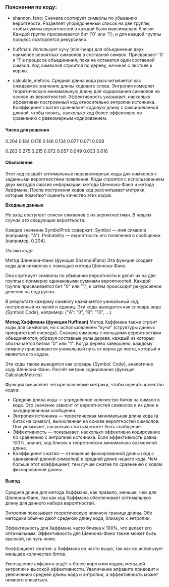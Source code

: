 
### Пояснения по коду:
- shannon_fano:
Сначала сортирует символы по убыванию вероятности.
Разделяет упорядоченный список на две группы, чтобы суммы вероятностей в каждой были максимально близки.
Каждой группе присваивается бит ('0' или '1'), и для каждой группы процесс повторяется рекурсивно.

- huffman:
Использует кучу (min-heap) для объединения двух наименее вероятных символов в составной символ.
Присваивает '0' и '1' в процессе объединения, пока не останется один составной символ.
Код символов строится по дереву, начиная с листьев к корню.

- calculate_metrics:
Средняя длина кода рассчитывается как ожидаемое значение длины кодового слова.
Энтропия измеряет теоретическую минимальную длину для кодирования символов на основе их вероятностей.
Эффективность указывает, насколько эффективен построенный код относительно энтропии источника.
Коэффициент сжатия сравнивает кодовую длину с фиксированной длиной, чтобы понять, насколько код более эффективен по сравнению с равномерным кодированием.

#### Числа для решения 

0.204 
0.184
0.176
0.146
0.134
0.077
0.071
0.008

0.283
0.275
0.215
0.072
0.057
0.049
0.033
0.016

#### Обьяснение 
Этот код создаёт оптимальные неравномерные коды для символов с заданными вероятностями появления. Коды строятся с использованием двух методов сжатия информации: метода Шеннона-Фано и метода Хаффмана. После построения кодов код рассчитывает метрики, которые помогают оценить качество этих кодов.

**Входные данные**

_На вход поступает список символов с их вероятностями. В нашем случае это следующие вероятности:_


Каждое значение SymbolProb содержит:
Symbol — имя символа (например, "A").
Probability — вероятность его появления в сообщении (например, 0.204).

*Логика кода*

Метод Шеннона-Фано (функция ShannonFano)
Эта функция создает коды для символов с помощью метода Шеннона-Фано.

Она сортирует символы по убыванию вероятности и делит их на две группы с примерно одинаковыми суммами вероятностей.
Каждой группе присваивается бит "0" или "1", и затем происходит рекурсивное деление на подгруппы.

В результате каждому символу назначается уникальный код, построенный из нулей и единиц. Эти коды выводятся как словарь вида {Symbol: Code}, например: {"A": "0", "B": "10", ...}.

**Метод Хаффмана (функция Huffman)**
Метод Хаффмана также строит коды для символов, но с использованием "кучи" (структуры данных приоритетной очереди).
Сначала символы с меньшими вероятностями объединяются, образуя составные узлы дерева, каждый из которых обозначается битом "0" или "1".
Когда дерево завершено, каждому символу присваивается уникальный путь от корня до листа, который и является его кодом.

Эти коды также выводятся как словарь {Symbol: Code}, аналогично коду Шеннона-Фано.
Расчёт метрик кодирования (функция CalculateMetrics)

Функция вычисляет четыре ключевые метрики, чтобы оценить качество кодов:
- Средняя длина кода — усреднённое количество битов на символ в коде. Это значение зависит от вероятностей символов и их длин в закодированном сообщении.
- Энтропия источника — теоретическая минимальная длина кода (в битах на символ), вычисленная на основе вероятностей символов. Она указывает, насколько сжатым может быть сообщение.
- Эффективность — показывает, насколько эффективно кодирование по сравнению с энтропией источника. Если эффективность равна 100%, значит, код близок к теоретически минимально возможной длине.
- Коэффициент сжатия — отношение фиксированной длины (код с одинаковой длиной символов) к средней длине нашего кода. Чем больше этот коэффициент, тем лучше сжатие по сравнению с кодом фиксированной длины.


#### Вывод
Средняя длина для метода Хаффмана, как правило, меньше, чем для Шеннона-Фано, так как код Хаффмана обеспечивает оптимальную длину для данного набора вероятностей.

Энтропия показывает теоретическую нижнюю границу длины. Обе методики обычно дают среднюю длину кода, близкую к энтропии.

Эффективность для Хаффмана часто близка к 100%, что делает его оптимальным. Эффективность для Шеннона-Фано также может быть высокой, но чуть ниже.

Коэффициент сжатия: у Хаффмана он часто выше, так как он использует меньшее количество битов.

Уменьшение алфавита ведёт к более коротким кодам, меньшей энтропии и высокой эффективности.
Увеличение алфавита приводит к увеличению средней длины кода и энтропии, а эффективность может немного снизиться.